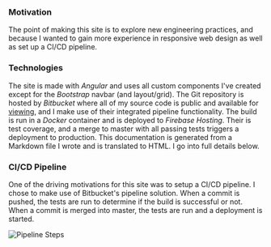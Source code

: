 
### Motivation  
The point of making this site is to explore new engineering practices, and because I wanted to gain more experience in responsive web design as well as set up a CI/CD pipeline.   
  
### Technologies  
The site is made with *Angular* and uses all custom components I've created except for the *Bootstrap* navbar (and layout/grid). The Git repository is hosted by *Bitbucket* where all of my source code is public and available for [viewing](https://bitbucket.org/rschuckit), and I make use of their integrated pipeline functionality. The build is run in a *Docker* container and is deployed to *Firebase Hosting*. Their is test coverage, and a merge to master with all passing tests triggers a deployment to production. This documentation is generated from a Markdown file I wrote and is translated to HTML. I go into full details below.

### CI/CD Pipeline 
One of the driving motivations for this site was to setup a CI/CD pipeline. I chose to make use of Bitbucket's pipeline solution. When a commit is pushed, the tests are run to determine if the build is successful or not. When a commit is merged into master, the tests are run and a deployment is started. 

![Pipeline Steps](https://i.imgur.com/iDiwe2s.png)
